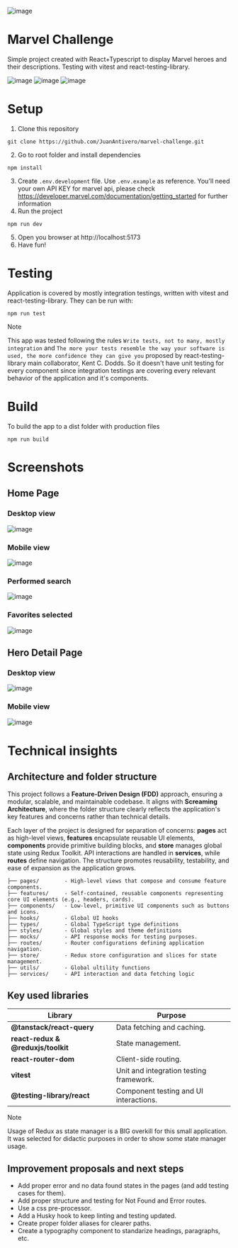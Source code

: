 ![image](https://github.com/user-attachments/assets/814c2fce-9a52-4c17-b0ec-4ac3a735291f)
# Marvel Challenge
Simple project created with React+Typescript to display Marvel heroes and their descriptions. Testing with vitest and react-testing-library.

![image](https://github.com/user-attachments/assets/e562f32b-bc53-4d2a-adf9-4b583c5759bc) ![image](https://github.com/user-attachments/assets/63a0d571-4055-44ef-b175-304b69cb2a03) ![image](https://github.com/user-attachments/assets/37a08a4b-3020-4105-abd5-2a388cc9dbb1)

# Setup
1. Clone this repository
  ```
  git clone https://github.com/JuanAntivero/marvel-challenge.git
  ```
2. Go to root folder and install dependencies
  ```
  npm install
  ```
3. Create ``.env.development`` file. Use ``.env.example`` as reference. You'll need your own API KEY for marvel api, please check https://developer.marvel.com/documentation/getting_started for further information
4. Run the project
  ```
  npm run dev
  ```
5. Open you browser at http://localhost:5173
6. Have fun!

# Testing
Application is covered by mostly integration testings, written with vitest and react-testing-library. They can be run with:
  ```
  npm run test
  ```
> [!NOTE]
> This app was tested following the rules ``Write tests, not to many, mostly integration`` and ``The more your tests resemble the way your software is used, the more confidence they can give you`` proposed by react-testing-library main collaborator, Kent C. Dodds. So it doesn't have unit testing for every component since integration testings are covering every relevant behavior of the application and it's components.

# Build
To build the app to a dist folder with production files
  ```
  npm run build
  ```
# Screenshots
## Home Page
### Desktop view
![image](https://github.com/user-attachments/assets/fd2a507f-430b-4fa8-9101-3bdfa5b41af7)

### Mobile view
![image](https://github.com/user-attachments/assets/ede8df4c-239a-41bc-9a4a-c4df98dfa50d)

### Performed search
![image](https://github.com/user-attachments/assets/1ab5259d-1f66-4070-bb77-74e7a46cc941)

### Favorites selected
![image](https://github.com/user-attachments/assets/86314d97-d1ba-4d72-939b-7cc8ebecb0b2)

## Hero Detail Page
### Desktop view
![image](https://github.com/user-attachments/assets/5c57fbeb-d57f-44d8-a700-a09996e7a82b)

### Mobile view
![image](https://github.com/user-attachments/assets/5dec739d-173c-4b18-969d-49c73aecbef2)

# Technical insights
## Architecture and folder structure

This project follows a **Feature-Driven Design (FDD)** approach, ensuring a modular, scalable, and maintainable codebase. It aligns with **Screaming Architecture**, where the folder structure clearly reflects the application's key features and concerns rather than technical details.  

Each layer of the project is designed for separation of concerns: **pages** act as high-level views, **features** encapsulate reusable UI elements, **components** provide primitive building blocks, and **store** manages global state using Redux Toolkit. API interactions are handled in **services**, while **routes** define navigation. The structure promotes reusability, testability, and ease of expansion as the application grows.

```
├── pages/        - High-level views that compose and consume feature components.
├── features/     - Self-contained, reusable components representing core UI elements (e.g., headers, cards).
├── components/   - Low-level, primitive UI components such as buttons and icons. 
├── hooks/        - Global UI hooks
├── types/        - Global TypeScript type definitions
├── styles/       - Global styles and theme definitions
├── mocks/        - API response mocks for testing purposes.  
├── routes/       - Router configurations defining application navigation. 
├── store/        - Redux store configuration and slices for state management. 
├── utils/        - Global ultility functions
├── services/     - API interaction and data fetching logic
```

## Key used libraries


| Library                     | Purpose                                  |
|-----------------------------|------------------------------------------|
| **@tanstack/react-query**   | Data fetching and caching.               |
| **react-redux & @reduxjs/toolkit** | State management.                 |
| **react-router-dom**        | Client-side routing.                     |
| **vitest**                  | Unit and integration testing framework.  |
| **@testing-library/react**  | Component testing and UI interactions.   |

> [!NOTE]
> Usage of Redux as state manager is a BIG overkill for this small application. It was selected for didactic purposes in order to show some state manager usage.

## Improvement proposals and next steps
- Add proper error and no data found states in the pages (and add testing cases for them).
- Add proper structure and testing for Not Found and Error routes.
- Use a css pre-processor.
- Add a Husky hook to keep linting and testing updated. 
- Create proper folder aliases for clearer paths.
- Create a typography component to standarize headings, paragraphs, etc.
